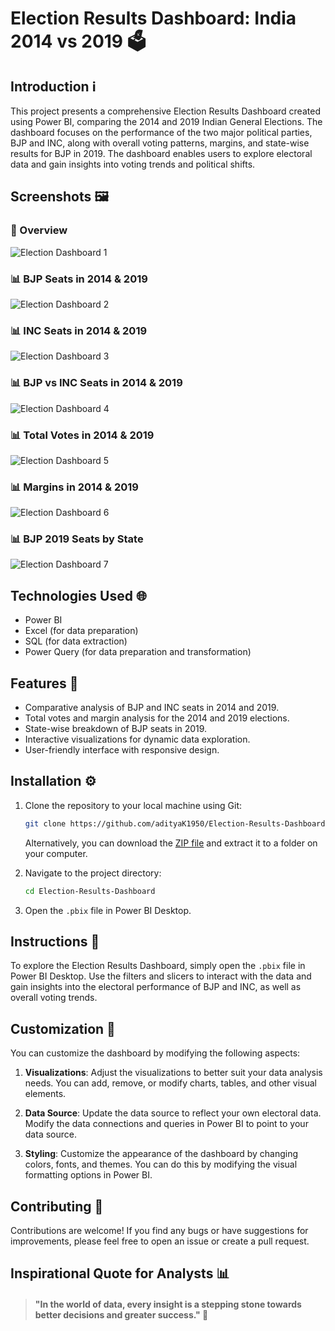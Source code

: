 
# Election Results Dashboard: India 2014 vs 2019 🗳️

## Introduction ℹ️

This project presents a comprehensive Election Results Dashboard created using Power BI, comparing the 2014 and 2019 Indian General Elections. The dashboard focuses on the performance of the two major political parties, BJP and INC, along with overall voting patterns, margins, and state-wise results for BJP in 2019. The dashboard enables users to explore electoral data and gain insights into voting trends and political shifts.

## Screenshots 🖼️

### 🏡 Overview
![Election Dashboard 1](https://github.com/user-attachments/assets/445c5d18-a460-49e6-bb6c-e7324d1d07f9) 

### 📊 BJP Seats in 2014 & 2019
![Election Dashboard 2](https://github.com/user-attachments/assets/af54cedf-6d12-4d5e-91db-2a1f6efb11a9)

### 📊 INC Seats in 2014 & 2019
![Election Dashboard 3](https://github.com/user-attachments/assets/0ad893bc-90e8-484e-bbf7-9a4705d2464c)

### 📊 BJP vs INC Seats in 2014 & 2019
![Election Dashboard 4](https://github.com/user-attachments/assets/8e377a13-8e79-4e2e-a2d3-b44d791998d4) 

### 📊 Total Votes in 2014 & 2019
![Election Dashboard 5](https://github.com/user-attachments/assets/4f84988a-0a17-4eb1-b741-0ed80168c1c0) 

### 📊 Margins in 2014 & 2019
![Election Dashboard 6](https://github.com/user-attachments/assets/09a7638f-3ba7-4c21-9554-791191e609ab)

### 📊 BJP 2019 Seats by State
![Election Dashboard 7](https://github.com/user-attachments/assets/2f004bd5-1b7c-4a66-9d33-ef972c2e49b7) 

## Technologies Used 🌐

- Power BI
- Excel (for data preparation)
- SQL (for data extraction)
- Power Query (for data preparation and transformation)

## Features 🌟

- Comparative analysis of BJP and INC seats in 2014 and 2019.
- Total votes and margin analysis for the 2014 and 2019 elections.
- State-wise breakdown of BJP seats in 2019.
- Interactive visualizations for dynamic data exploration.
- User-friendly interface with responsive design.

## Installation ⚙️

1. Clone the repository to your local machine using Git:

   ```bash
   git clone https://github.com/adityaK1950/Election-Results-Dashboard.git
   ```
   Alternatively, you can download the [ZIP file](https://github.com/adityaK1950/Election-Results-Dashboard.git) and extract it to a folder on your computer.

2. Navigate to the project directory:
   ```bash
   cd Election-Results-Dashboard
   ```

3. Open the `.pbix` file in Power BI Desktop.

## Instructions 🌟

To explore the Election Results Dashboard, simply open the `.pbix` file in Power BI Desktop. Use the filters and slicers to interact with the data and gain insights into the electoral performance of BJP and INC, as well as overall voting trends.

## Customization 🔧

You can customize the dashboard by modifying the following aspects:

1. **Visualizations**: Adjust the visualizations to better suit your data analysis needs. You can add, remove, or modify charts, tables, and other visual elements.

2. **Data Source**: Update the data source to reflect your own electoral data. Modify the data connections and queries in Power BI to point to your data source.

3. **Styling**: Customize the appearance of the dashboard by changing colors, fonts, and themes. You can do this by modifying the visual formatting options in Power BI.

## Contributing 🤝

Contributions are welcome! If you find any bugs or have suggestions for improvements, please feel free to open an issue or create a pull request.


## Inspirational Quote for Analysts 📊
> #### "In the world of data, every insight is a stepping stone towards better decisions and greater success." 🌟

